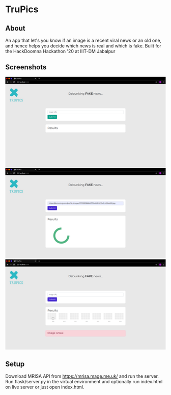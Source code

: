 # TruPics

## About
An app that let's you know if an image is a recent viral news or an old one, and hence helps you decide which news is real and which is fake. Built for the HackDoomna Hackathon '20 at IIIT-DM Jabalpur


## Screenshots
![alt text](screenshots/1.png)
![alt text](screenshots/2.png)
![alt text](screenshots/3.png)

## Setup
Download MRISA API from https://mrisa.mage.me.uk/ and run the server. Run flask/server.py in the virtual environment and optionally run index.html on live server or just open index.html. 
